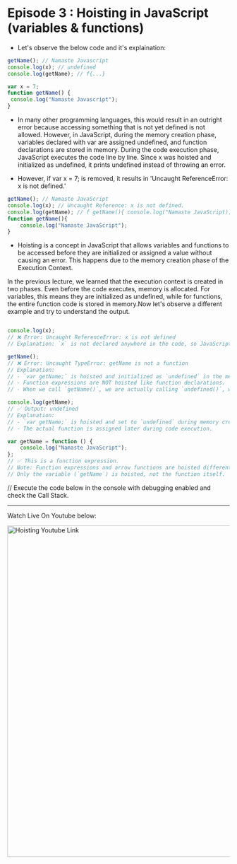 # Episode 3 : Hoisting in JavaScript (variables & functions)

* Let's observe the below code and it's explaination:
```js
getName(); // Namaste Javascript
console.log(x); // undefined
console.log(getName); // f{...}

var x = 7;
function getName() {
 console.log("Namaste Javascript");
}
```

* In many other programming languages, this would result in an outright error because accessing something that is not yet defined is not allowed. However, in JavaScript, during the memory creation phase, variables declared with var are assigned undefined, and function declarations are stored in memory. During the code execution phase, JavaScript executes the code line by line. Since x was hoisted and initialized as undefined, it prints undefined instead of throwing an error. 

* However, if var x = 7; is removed, it results in 'Uncaught ReferenceError: x is not defined.'

```js
getName(); // Namaste JavaScript
console.log(x); // Uncaught Reference: x is not defined.
console.log(getName); // f getName(){ console.log("Namaste JavaScript); }
function getName(){
    console.log("Namaste JavaScript");
}
```

* Hoisting is a concept in JavaScript that allows variables and functions to be accessed before they are initialized or assigned a value without causing an error. This happens due to the memory creation phase of the Execution Context.


In the previous lecture, we learned that the execution context is created in two phases. Even before the code executes, memory is allocated. For variables, this means they are initialized as undefined, while for functions, the entire function code is stored in memory.Now let's observe a different example and try to understand the output.

```js

console.log(x); 
// ❌ Error: Uncaught ReferenceError: x is not defined
// Explanation: `x` is not declared anywhere in the code, so JavaScript throws a ReferenceError.

getName(); 
// ❌ Error: Uncaught TypeError: getName is not a function
// Explanation: 
// - `var getName;` is hoisted and initialized as `undefined` in the memory creation phase.
// - Function expressions are NOT hoisted like function declarations.
// - When we call `getName()`, we are actually calling `undefined()`, which results in a TypeError.

console.log(getName); 
// ✅ Output: undefined
// Explanation: 
// - `var getName;` is hoisted and set to `undefined` during memory creation.
// - The actual function is assigned later during code execution.

var getName = function () {
    console.log("Namaste JavaScript");
};
// ✅ This is a function expression.
// Note: Function expressions and arrow functions are hoisted differently. 
// Only the variable (`getName`) is hoisted, not the function itself.


```


// Execute the code below in the console with debugging enabled and check the Call Stack.

<!-- var x = 10;

function getName() {
  console.log("Namaste Javascript");
}

getName();
console.log(x);
console.log(getName); -->


<hr>

Watch Live On Youtube below:

<a href="https://www.youtube.com/watch?v=Fnlnw8uY6jo&ab_channel=AkshaySaini" target="_blank"><img src="https://img.youtube.com/vi/Fnlnw8uY6jo/0.jpg" width="750"
alt="Hoisting Youtube Link"/></a>